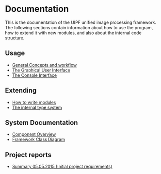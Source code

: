 Documentation
=============

This is the documentation of the UIPF unified image processing framework.
The following sections contain information about how to use the program,
how to extend it with new modules, and also about the internal code structure.

Usage
-----

- [General Concepts and workflow](usage-concepts.md)
- [The Graphical User Interface](usage-gui.md)
- [The Console Interface](usage-console.md)


Extending
---------

- [How to write modules](extending-modules.md)
- [The internal type system](extending-types.md)


System Documentation
--------------------

- [Component Overview](system-overview.md)
- [Framework Class Diagram](CoreFramework_ClassDesign_Draw.io.png)


Project reports
---------------

- [Summary 05.05.2015 (Initial project requirements)](requirements.md)

